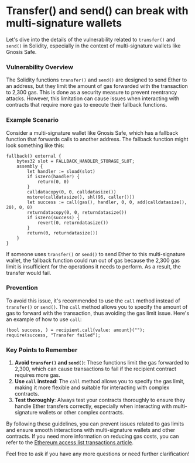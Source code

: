 # Transfer() and send() can break with multi-signature wallets

Let's dive into the details of the vulnerability related to `transfer()` and `send()` in Solidity, especially in the context of multi-signature wallets like Gnosis Safe.

### Vulnerability Overview

The Solidity functions `transfer()` and `send()` are designed to send Ether to an address, but they limit the amount of gas forwarded with the transaction to 2,300 gas. This is done as a security measure to prevent reentrancy attacks. However, this limitation can cause issues when interacting with contracts that require more gas to execute their fallback functions.

### Example Scenario

Consider a multi-signature wallet like Gnosis Safe, which has a fallback function that forwards calls to another address. The fallback function might look something like this:

```solidity
fallback() external {
    bytes32 slot = FALLBACK_HANDLER_STORAGE_SLOT;
    assembly {
        let handler := sload(slot)
        if iszero(handler) {
            return(0, 0)
        }
        calldatacopy(0, 0, calldatasize())
        mstore(calldatasize(), shl(96, caller()))
        let success := call(gas(), handler, 0, 0, add(calldatasize(), 20), 0, 0)
        returndatacopy(0, 0, returndatasize())
        if iszero(success) {
            revert(0, returndatasize())
        }
        return(0, returndatasize())
    }
}
```

If someone uses `transfer()` or `send()` to send Ether to this multi-signature wallet, the fallback function could run out of gas because the 2,300 gas limit is insufficient for the operations it needs to perform. As a result, the transfer would fail.

### Prevention

To avoid this issue, it's recommended to use the `call` method instead of `transfer()` or `send()`. The `call` method allows you to specify the amount of gas to forward with the transaction, thus avoiding the gas limit issue. Here's an example of how to use `call`:

```solidity
(bool success, ) = recipient.call{value: amount}("");
require(success, "Transfer failed");
```

### Key Points to Remember

1. **Avoid `transfer()` and `send()`**: These functions limit the gas forwarded to 2,300, which can cause transactions to fail if the recipient contract requires more gas.
2. **Use `call` instead**: The `call` method allows you to specify the gas limit, making it more flexible and suitable for interacting with complex contracts.
3. **Test thoroughly**: Always test your contracts thoroughly to ensure they handle Ether transfers correctly, especially when interacting with multi-signature wallets or other complex contracts.

By following these guidelines, you can prevent issues related to gas limits and ensure smooth interactions with multi-signature wallets and other contracts. If you need more information on reducing gas costs, you can refer to the [Ethereum access list transactions article](https://www.rareskills.io/post/eip-2930-optional-access-list-ethereum).

Feel free to ask if you have any more questions or need further clarification!